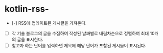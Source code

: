 # kotlin-rss-

- [-] RSS에 업데이트된 게시글을 가져온다.
- [ ] 각 기술 블로그의 글을 수집하여 작성된 날짜별로 내림차순으로 정렬하여 최대 10개의 글을 표시한다.
- [ ] 찾고자 하는 단어를 입력하면 제목에 해당 단어가 포함된 게시물이 표시된다.